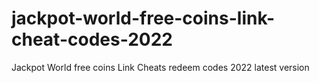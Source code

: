# jackpot-world-free-coins-link-cheat-codes-2022
Jackpot World free coins Link Cheats redeem codes 2022 latest version
